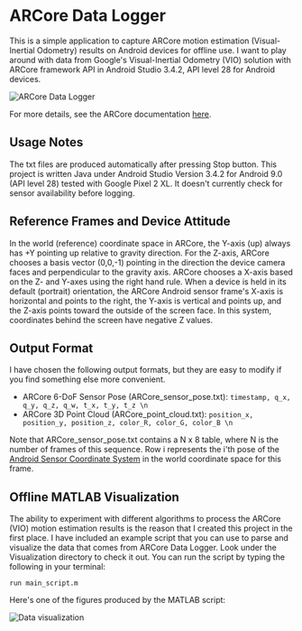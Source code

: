 # ARCore Data Logger #

This is a simple application to capture ARCore motion estimation (Visual-Inertial Odometry) results on Android devices for offline use.
I want to play around with data from Google's Visual-Inertial Odometry (VIO) solution with ARCore framework API in Android Studio 3.4.2, API level 28 for Android devices.

![ARCore Data Logger](https://github.com/PyojinKim/ARCore-Data-Logger/blob/master/screenshot.png)

For more details, see the ARCore documentation [here](https://developers.google.com/ar/reference/java/arcore/reference/com/google/ar/core/Frame).


## Usage Notes ##

The txt files are produced automatically after pressing Stop button.
This project is written Java under Android Studio Version 3.4.2 for Android 9.0 (API level 28) tested with Google Pixel 2 XL.
It doesn't currently check for sensor availability before logging.


## Reference Frames and Device Attitude ##

In the world (reference) coordinate space in ARCore, the Y-axis (up) always has +Y pointing up relative to gravity direction.
For the Z-axis, ARCore chooses a basis vector (0,0,-1) pointing in the direction the device camera faces and perpendicular to the gravity axis.
ARCore chooses a X-axis based on the Z- and Y-axes using the right hand rule.
When a device is held in its default (portrait) orientation, the ARCore Android sensor frame's X-axis is horizontal and points to the right, the Y-axis is vertical and points up, and the Z-axis points toward the outside of the screen face.
In this system, coordinates behind the screen have negative Z values.


## Output Format ##

I have chosen the following output formats, but they are easy to modify if you find something else more convenient.

* ARCore 6-DoF Sensor Pose (ARCore_sensor_pose.txt): `timestamp, q_x, q_y, q_z, q_w, t_x, t_y, t_z \n`
* ARCore 3D Point Cloud (ARCore_point_cloud.txt): `position_x, position_y, position_z, color_R, color_G, color_B \n`

Note that ARCore_sensor_pose.txt contains a N x 8 table, where N is the number of frames of this sequence.
Row i represents the i'th pose of the [Android Sensor Coordinate System](https://developer.android.com/guide/topics/sensors/sensors_overview#sensors-coords) in the world coordinate space for this frame.


## Offline MATLAB Visualization ##

The ability to experiment with different algorithms to process the ARCore (VIO) motion estimation results is the reason that I created this project in the first place.
I have included an example script that you can use to parse and visualize the data that comes from ARCore Data Logger.
Look under the Visualization directory to check it out.
You can run the script by typing the following in your terminal:

    run main_script.m

Here's one of the figures produced by the MATLAB script:

![Data visualization](https://github.com/PyojinKim/ARCore-Data-Logger/blob/master/data_visualization.png)

